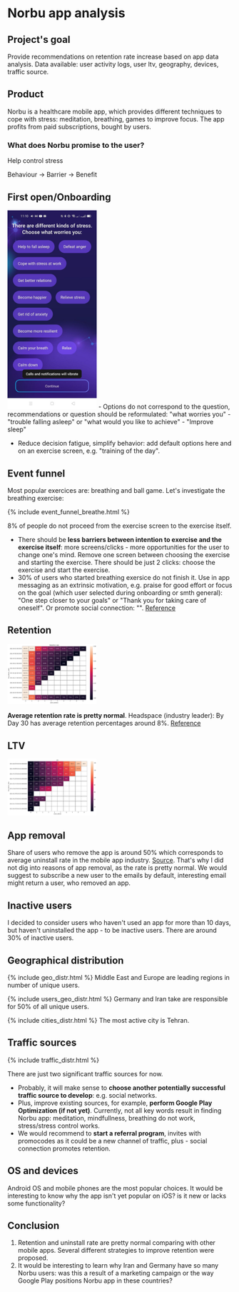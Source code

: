# Norbu app analysis

## Project's goal
Provide recommendations on retention rate increase based on app data analysis. Data available: user activity logs, user ltv, geography, devices, traffic source.

## Product 
Norbu is a healthcare mobile app, which provides different techniques to cope with stress: meditation, breathing, games to improve focus. The app profits from paid subscriptions, bought by users.

### What does Norbu promise to the user? 
Help control stress

Behaviour -> Barrier -> Benefit 


## First open/Onboarding
<img src="What worries you.jfif" alt="drawing" width="200"/>
- Options do not correspond to the question, recommendations or question should be reformulated: 
 "what worries you" - "trouble falling asleep"
or
 "what would you like to achieve" - "Improve sleep"

- Reduce decision fatigue, simplify behavior: add default options here and on an exercise screen, e.g. "training of the day".

## Event funnel
Most popular exercices are: breathing and ball game. 
Let's investigate the breathing exercise:

{% include event_funnel_breathe.html %}

8% of people do not proceed from the exercise screen to the exercise itself.

- There should be **less barriers between intention to exercise and the exercise itself**: more screens/clicks - more opportunities for the user to change one's mind. Remove one screen between choosing the exercise and starting the exercise. There should be just 2 clicks: choose the exercise and start the exercise.
- 30% of users who started breathing exersice do not finish it. Use in app messaging as an extrinsic motivation, e.g. praise for good effort or focus on the goal (which user selected during onboarding or smth general): "One step closer to your goals" or "Thank you for taking care of oneself". Or promote social connection: "". [Reference](https://www.braze.com/resources/articles/in-app-message-best-practices)

## Retention
<img src="_includes/retention.png" alt="drawing" width="200"/>

**Average retention rate is pretty normal**. Headspace (industry leader): By Day 30 has average retention percentages around 8%. [Reference](https://www.theneura.com/headspace-mobile-engagement-strategy/)

## LTV
<img src="_includes/ltv.png" alt="drawing" width="200"/>


## App removal
Share of users who remove the app is around 50% which corresponds to average uninstall rate in the mobile app industry. [Source](https://www.mobileappdaily.com/reduce-mobile-app-uninstall-rates). That's why I did not dig into reasons of app removal, as the rate is pretty normal. 
We would suggest to subscribe a new user to the emails by default, interesting email might return a user, who removed an app. 

## Inactive users
I decided to consider users who haven't used an app for more than 10 days, but haven't uninstalled the app - to be inactive users.
There are around 30% of inactive users.

## Geographical distribution
{% include geo_distr.html %}
Middle East and Europe are leading regions in number of unique users.

{% include users_geo_distr.html %}
Germany and Iran take are responsible for 50% of all unique users.

{% include cities_distr.html %}
The most active city is Tehran.

## Traffic sources
{% include traffic_distr.html %}

There are just two significant traffic sources for now. 
- Probably, it will make sense to **choose another potentially successful traffic source to develop**: e.g. social networks. 
- Plus, improve existing sources, for example, **perform Google Play Optimization (if not yet)**. Currently, not all key words result in finding Norbu app: meditation, mindfullness, breathing do not work, stress/stress control works.
- We would recommend to **start a referral program**, invites with promocodes as it could be a new channel of traffic, plus - social connection promotes retention.

## OS and devices
Android OS and mobile phones are the most popular choices. It would be interesting to know why the app isn't yet popular on iOS? is it new or lacks some functionality? 

## Conclusion
1. Retention and uninstall rate are pretty normal comparing with other mobile apps. Several different strategies to improve retention were proposed.
2. It would be interesting to learn why Iran and Germany have so many Norbu users: was this a result of a marketing campaign or the way Google Play positions Norbu app in these countries?






